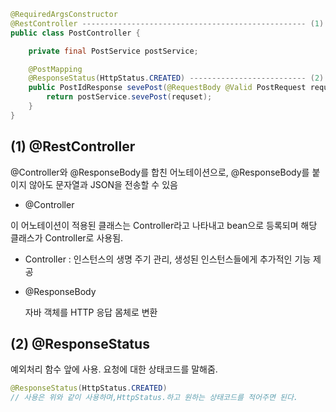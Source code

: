 ```java
@RequiredArgsConstructor
@RestController -------------------------------------------------- (1)
public class PostController {

    private final PostService postService;

    @PostMapping
    @ResponseStatus(HttpStatus.CREATED) -------------------------- (2)
    public PostIdResponse sevePost(@RequestBody @Valid PostRequest requset) {
        return postService.sevePost(requset);
    }
}
```



## (1) @RestController

 @Controller와 @ResponseBody를 합친 어노테이션으로, @ResponseBody를 붙이지 않아도 문자열과 JSON을 전송할 수 있음

-  @Controller

  이 어노테이션이 적용된 클래스는 Controller라고 나타내고 bean으로 등록되며 해당 클래스가 Controller로 사용됨.

  - Controller : 인스턴스의 생명 주기 관리, 생성된 인스턴스들에게 추가적인 기능 제공

- @ResponseBody

  자바 객체를 HTTP 응답 몸체로 변환



## (2) @ResponseStatus

예외처리 함수 앞에 사용. 요청에 대한 상태코드를 말해줌.

```java
@ResponseStatus(HttpStatus.CREATED) 
// 사용은 위와 같이 사용하며,HttpStatus.하고 원하는 상태코드를 적어주면 된다.
```



